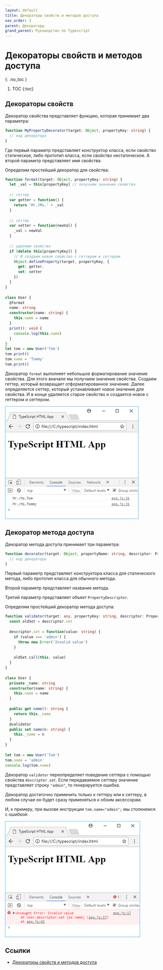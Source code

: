 ```yaml
---
layout: default
title: Декораторы свойств и методов доступа
nav_order: 3
parent: Декораторы
grand_parent: Руководство по Typescript
---
```


<!-- prettier-ignore-start -->
# Декораторы свойств и методов доступа
{: .no_toc }
<!-- prettier-ignore-end -->

<!-- prettier-ignore -->
1. TOC
{:toc}

## Декораторы свойств

Декоратор свойства представляет функцию, которая принимает два параметра:

```typescript
function MyPropertyDecorator(target: Object, propertyKey: string) {
  // код декоратора
}
```

Где первый параметр представляет конструктор класса, если свойство статическое, либо прототип класса, если свойство нестатическое. А второй параметр представляет имя свойства.

Определим простейший декоратор для свойства:

```typescript
function format(target: Object, propertyKey: string) {
  let _val = this[propertyKey] // получаем значение свойства

  // геттер
  var getter = function() {
    return 'Mr./Ms.' + _val
  }

  // сеттер
  var setter = function(newVal) {
    _val = newVal
  }

  // удаляем свойство
  if (delete this[propertyKey]) {
    // И создаем новое свойство с геттером и сеттером
    Object.defineProperty(target, propertyKey, {
      get: getter,
      set: setter
    })
  }
}

class User {
  @format
  name: string
  constructor(name: string) {
    this.name = name
  }
  print(): void {
    console.log(this.name)
  }
}
let tom = new User('Tom')
tom.print()
tom.name = 'Tommy'
tom.print()
```

Декоратор `format` выполняет небольшое форматирование значение свойства. Для этого вначале мы получаем значение свойства. Создаем геттер, который возвращает отформатированное значение. Далее определяется сеттер, который устанавливает новое значение для свойства. И в конце удаляется старое свойство и создается новое с геттером и сеттером.

![Декораторы свойств и методов доступа](decor-props-1.png)

## Декоратор метода доступа

Декоратор метода доступа принимает три параметра:

```typescript
function decorator(target: Object, propertyName: string, descriptor: PropertyDescriptor) {
  // код декоратора
}
```

Первый параметр представляет конструктора класса для статического метода, либо прототип класса для обычного метода.

Второй параметр представляет название метода.

Третий параметр представляет объект `PropertyDescriptor`.

Определим простейший декоратор метода доступа:

```typescript
function validator(target: any, propertyKey: string, descriptor: PropertyDescriptor) {
  const oldSet = descriptor.set

  descriptor.set = function(value: string) {
    if (value === 'admin') {
      throw new Error('Invalid value')
    }

    oldSet.call(this, value)
  }
}

class User {
  private _name: string
  constructor(name: string) {
    this.name = name
  }

  public get name(): string {
    return this._name
  }
  @validator
  public set name(n: string) {
    this._name = n
  }
}

let tom = new User('Tom')
tom.name = 'admin'
console.log(tom.name)
```

Декоратор `validator` переопределяет поведение сеттера с помощью свойства `descriptor.set`. Если передаваемое сеттеру значение представляет строку `"admin"`, то генерируется ошибка.

Декоратор достаточно применить только к геттеру или к сеттеру, в любом случае он будет сразу применяться к обоим аксессорам.

И, к примеру, при вызове инструкции `tom.name="admin";` мы столкнемся с ошибкой:

![Декораторы свойств и методов доступа](decor-props-2.png)

## Ссылки

- [Декораторы свойств и методов доступа](https://metanit.com/web/typescript/6.3.php)
